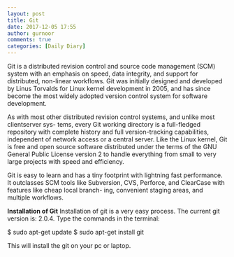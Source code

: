 ```yaml
---
layout: post
title: Git
date: 2017-12-05 17:55
author: gurnoor
comments: true
categories: [Daily Diary]
---
```

Git is a distributed revision control and source code management (SCM) system with an
emphasis on speed, data integrity, and support for distributed, non-linear workflows. Git was
initially designed and developed by Linus Torvalds for Linux kernel development in 2005, and
has since become the most widely adopted version control system for software development.

As with most other distributed revision control systems, and unlike most clientserver sys-
tems, every Git working directory is a full-fledged repository with complete history and full
version-tracking capabilities, independent of network access or a central server. Like the Linux
kernel, Git is free and open source software distributed under the terms of the GNU General
Public License version 2 to handle everything from small to very large projects with speed and
efficiency.

Git is easy to learn and has a tiny footprint with lightning fast performance. It outclasses
SCM tools like Subversion, CVS, Perforce, and ClearCase with features like cheap local branch-
ing, convenient staging areas, and multiple workflows.

<strong>Installation of Git</strong>
Installation of git is a very easy process. The current git version is: 2.0.4. Type the commands
in the terminal:

$ sudo apt-get update
$ sudo apt-get install git

This will install the git on your pc or laptop.

&nbsp;

